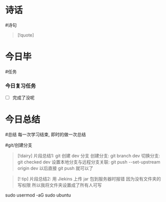 # 诗话
#诗句 
> [!quote]

# 今日毕
#任务

### 今日复习任务
- [ ] 完成了没呢

# 今日总结
#总结
	每一次学习结束, 即时的做一次总结

#git/创建分支
> [!dairy] 片段总结1: git 创建 dev 分支
> 创建分支: git branch dev
> 切换分支: git checked dev
> 设置本地分支与远程分支关联: git push --set-upstream origin dev 以后直接 git push 就可以了

> [! tip] 片段总结2: 用 Jiekins 上传 jar 包到服务器时报错
> 因为没有文件夹的写权限 所以我将文件夹设置成了所有人可写





sudo usermod -aG sudo ubuntu